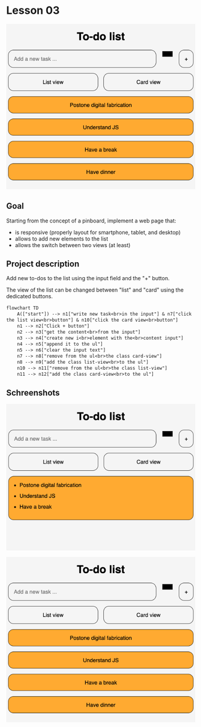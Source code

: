 # Lesson 03

![first screenshot](DOC/assignment_01_02.png)

## Goal

Starting from the concept of a pinboard, implement a web page that:

- is responsive (properly layout for smartphone, tablet, and desktop)
- allows to add new elements to the list
- allows the switch between two views (at least)

## Project description

Add new to-dos to the list using the input field and the "+" button.

The view of the list can be changed between "list" and "card" using the dedicated buttons.

```mermaid
flowchart TD
    A(["start"]) --> n1["write new task<br>in the input"] & n7["click the list view<br>button"] & n10["click the card view<br>button"]
    n1 --> n2["Click + button"]
    n2 --> n3["get the content<br>from the input"]
    n3 --> n4["create new i<br>element with the<br>content input"]
    n4 --> n5["append it to the ul"]
    n5 --> n6["clear the input text"]
    n7 --> n8["remove from the ul<br>the class card-view"]
    n8 --> n9["add the class list-view<br>to the ul"]
    n10 --> n11["remove from the ul<br>the class list-view"]
    n11 --> n12["add the class card-view<br>to the ul"]
```

## Schreenshots

![first screenshot](DOC/assignment_01_01.png)

![second screenshot](DOC/assignment_01_02.png)